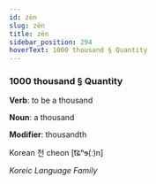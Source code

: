 ```yaml
---
id: zën
slug: zën
title: zën
sidebar_position: 294
hoverText: 1000 thousand § Quantity
---
```


### 1000 thousand § Quantity

**Verb**: to be a thousand

**Noun**: a thousand

**Modifier**: thousandth

Korean 천 cheon [t͡ɕʰɘ(ː)n]

*Koreic Language Family*